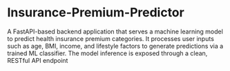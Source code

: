 # Insurance-Premium-Predictor
A FastAPI-based backend application that serves a machine learning model to predict health insurance premium categories. It processes user inputs such as age, BMI, income, and lifestyle factors to generate predictions via a trained ML classifier. The model inference is exposed through a clean, RESTful API endpoint
